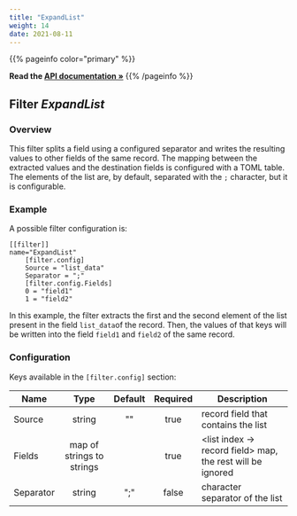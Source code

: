 ```yaml
---
title: "ExpandList"
weight: 14
date: 2021-08-11
---
```

{{% pageinfo color="primary" %}}

**Read the [API documentation &raquo;](https://pkg.go.dev/github.com/AdRoll/baker/filter#ExpandList)**
{{% /pageinfo %}}

## Filter *ExpandList*

### Overview

This filter splits a field using a configured separator and writes the resulting values to other fields of the same 
record. The mapping between the extracted values and the destination fields is configured with a TOML table. The elements 
of the list are, by default, separated with the `;` character, but it is configurable.

### Example

A possible filter configuration is:

	[[filter]]
	name="ExpandList"
		[filter.config]
		Source = "list_data"
		Separator = ";"
		[filter.config.Fields]
		0 = "field1"
		1 = "field2"
		
In this example, the filter extracts the first and the second element of the list present in the field 
`list_data`of the record. Then, the values of that keys will be written into the field 
`field1` and `field2` of the same record.


### Configuration

Keys available in the `[filter.config]` section:

|Name|Type|Default|Required|Description|
|----|:--:|:-----:|:------:|-----------|
| Source| string| ""| true| record field that contains the list|
| Fields| map of strings to strings| | true| <list index -> record field> map, the rest will be ignored|
| Separator| string| ";"| false| character separator of the list|

